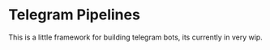 # Telegram Pipelines
This is a little framework for building telegram bots, its currently in very wip.